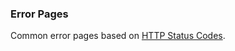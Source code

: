 ### Error Pages

Common error pages based on [HTTP Status Codes](https://www.restapitutorial.com/httpstatuscodes.html).